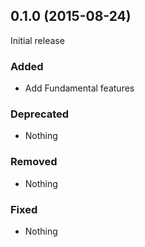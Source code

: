 ## 0.1.0 (2015-08-24)

Initial release

### Added

- Add Fundamental features

### Deprecated

- Nothing

### Removed

- Nothing

### Fixed

- Nothing

